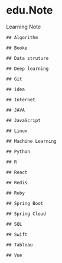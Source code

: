 # edu.Note
Learning Note

    ## Algorithm
    
    ## Booke

    ## Data struture

    ## Deep learning

    ## Git

    ## idea

    ## Internet
  
    ## JAVA
  
    ## JavaScript

    ## Linux

    ## Machine Learning

    ## Python
  
    ## R

    ## React

    ## Redis

    ## Ruby

    ## Spring Boot

    ## Spring Cloud

    ## SQL

    ## Swift

    ## Tableau

    ## Vue
